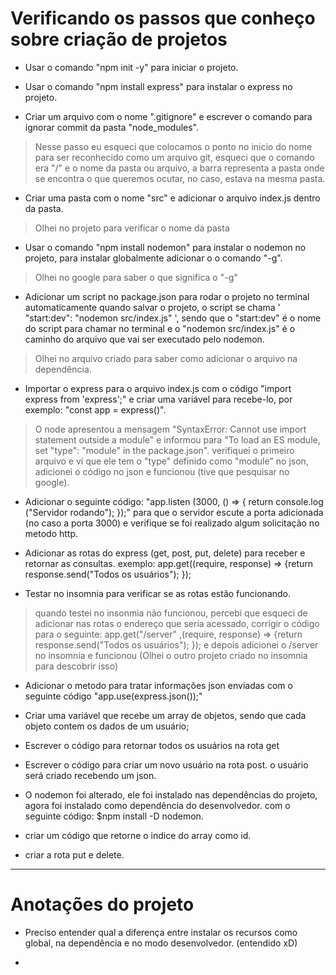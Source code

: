# Verificando os passos que conheço sobre criação de projetos

* Usar o comando "npm init -y" para iniciar o projeto.

* Usar o comando "npm install express" para instalar o express no projeto.

* Criar um arquivo com o nome ".gitignore" e escrever o comando para ignorar commit da pasta "node_modules".
> Nesse passo eu esqueci que colocamos o ponto no inicio   do nome para ser reconhecido como um arquivo git, esqueci que o comando era "/" e o nome da pasta ou arquivo, a barra representa a pasta onde se encontra o que queremos ocutar, no caso, estava na mesma pasta.

* Criar uma pasta com o nome "src" e adicionar o arquivo index.js dentro da pasta.
> Olhei no projeto para verificar o nome da pasta
    
* Usar o comando "npm install nodemon" para instalar o nodemon no projeto, para instalar globalmente adicionar o o comando "-g".
> Olhei no google para saber o que significa o "-g"

* Adicionar um script no package.json para rodar o projeto no terminal automaticamente quando salvar o projeto, o script se chama ' "start:dev": "nodemon src/index.js" ', sendo que o "start:dev" é o nome do script para chamar no terminal e o "nodemon src/index.js" é o caminho do arquivo que vai ser executado pelo nodemon.
> Olhei no arquivo criado para saber como adicionar o arquivo na dependência.

* Importar o express para o arquivo index.js com o código "import express from 'express';" e criar uma variável para recebe-lo, por exemplo: "const app = express()".
> O node apresentou a mensagem "SyntaxError: Cannot use import statement outside a module" e informou para "To load an ES module, set "type": "module" in the package.json". verifiquei o primeiro arquivo e ví que ele tem o "type" definido como "module" no json, adicionei o código no json e funcionou (tive que pesquisar no google).

* Adicionar o seguinte código: "app.listen (3000, () => { return console.log ("Servidor rodando"); });" para que o servidor escute a porta adicionada (no caso a porta 3000) e verifique se foi realizado algum solicitação no metodo http.

* Adicionar as rotas do express (get, post, put, delete) para receber e retornar as consultas. exemplo: app.get((require, response) => {return response.send("Todos os usuários"); }); 

* Testar no insomnia para verificar se as rotas estão funcionando.
> quando testei no insonmia não funcionou, percebi que esqueci de adicionar nas rotas o endereço que seria acessado, corrigir o código para o seguinte:
app.get("/server" ,(require, response) => {return response.send("Todos os usuários"); }); e depois adicionei o /server no insomnia e funcionou (Olhei o outro projeto criado no insomnia para descobrir isso)

* Adicionar o metodo para tratar informações json enviadas com o seguinte código "app.use(express.json());"

* Criar uma variável que recebe um array de objetos, sendo que cada objeto contem os dados de um usuário;

* Escrever o código para retornar todos os usuários na rota get

* Escrever o código para criar um novo usuário na rota post. o usuário será criado recebendo um json.

* O nodemon foi alterado, ele foi instalado nas dependências do projeto, agora foi instalado como dependência do desenvolvedor. com o seguinte código: $npm install -D nodemon.

* criar um código que retorne o indice do array como id.

* criar a rota put e delete.

______________________________________________________________________________________________________________________________________
# Anotações do projeto

* Preciso entender qual a diferença entre instalar os recursos como global, na dependência e no modo desenvolvedor. (entendido xD)

* 